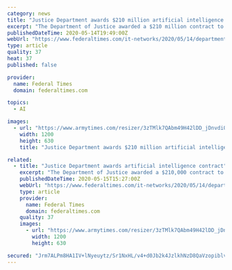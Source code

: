 ```yaml
---
category: news
title: "Justice Department awards $210 million artificial intelligence contract"
excerpt: "The Department of Justice awarded a $210 million contract to artificial intelligence company Veritone, the firm announced May 12. Under the two-year, indefinite delivery, indefinite quantity contract,"
publishedDateTime: 2020-05-14T19:49:00Z
webUrl: "https://www.federaltimes.com/it-networks/2020/05/14/department-of-justice-awards-250-million-ai-contract/"
type: article
quality: 37
heat: 37
published: false

provider:
  name: Federal Times
  domain: federaltimes.com

topics:
  - AI

images:
  - url: "https://www.armytimes.com/resizer/3zTMlk7QAbm49H42lDD_jDnvdiQ=/1200x630/filters:quality(100)/cloudfront-us-east-1.images.arcpublishing.com/mco/UOJ573CHTJDWDIZYG7UQ6SLUY4.jpg"
    width: 1200
    height: 630
    title: "Justice Department awards $210 million artificial intelligence contract"

related:
  - title: "Justice Department awards artificial intelligence contract"
    excerpt: "The Department of Justice awarded a $210,000 contract to artificial intelligence company Veritone, the firm announced May 12. Under the two-year, indefinite delivery, indefinite quantity contract, Veritone will provide audio and video transcription services as well as translation services to the department and its 94 U."
    publishedDateTime: 2020-05-15T15:27:00Z
    webUrl: "https://www.federaltimes.com/it-networks/2020/05/14/department-of-justice-awards-250-million-ai-contract/"
    type: article
    provider:
      name: Federal Times
      domain: federaltimes.com
    quality: 37
    images:
      - url: "https://www.armytimes.com/resizer/3zTMlk7QAbm49H42lDD_jDnvdiQ=/1200x630/filters:quality(100)/cloudfront-us-east-1.images.arcpublishing.com/mco/UOJ573CHTJDWDIZYG7UQ6SLUY4.jpg"
        width: 1200
        height: 630

secured: "Jrm7ALPm8HA1IV+lNyeuytz/Sr1NxHL/v4+d0Jb2k4JzlkhNzD8QaVzopiblvVwJhmTtwU5w5mKrUKsFW4ve96kzTzg451n4g/X/OLowRFDYIY2AIvx23ZoX37BkdlKxWlbyqT+8oYPr32maTZ6A6iKzPhQOrlzlFfGEF4L8yX3EpyPxN0cjDsDzXjwimGRXz0d5J8AktKgfmE2W16dNeze8c4MZebIOxFd7ZH320rwGosX/Q1QsOqLH/BfPC+AI3OGNDI8tytCYMBDhbE1J4lpNia0xQZr0TFx/vvD1Ruj37O2QQmT92VXbnd8HeOMXIoOs/je8qDEK/lmWLxBnI0B6JKyOr7dQOY0z9nCkYPh+Hseg7NRl4kRUG21sngK7p7LcHEqzJXMATrsM5IX204aHMioMEh34U5mufUrOeIjoQCXE0m6R8dCar9qDkIhL7WlWCGrLYNYheCoZLFhmLncu07jCLCH27J7ezRNb2ak=;XvsV+8Cdo+0naMPxLkSKpA=="
---
```


